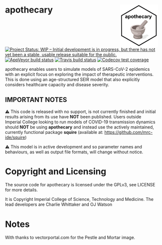 
<!-- README.md is generated from README.Rmd. Please edit that file -->

# apothecary <img src="man/figures/apothecary_logo.png" align="right" height="138.5" />

<!-- badges: start -->

[![Project Status: WIP – Initial development is in progress, but there
has not yet been a stable, usable release suitable for the
public.](https://www.repostatus.org/badges/latest/wip.svg)](https://www.repostatus.org/#wip)
[![AppVeyor build
status](https://ci.appveyor.com/api/projects/status/github/mrc-ide/squire?branch=master&svg=true)](https://ci.appveyor.com/project/cwhittaker1000/apothecary)
[![Travis build
status](https://travis-ci.org/mrc-ide/apothecary.svg?branch=master)](https://travis-ci.org/mrc-ide/apothecary)
[![Codecov test
coverage](https://codecov.io/gh/mrc-ide/apothecary/branch/master/graph/badge.svg)](https://codecov.io/gh/mrc-ide/apothecary?branch=master)
<!-- badges: end -->

apothecary enables users to simulate models of SARS-CoV-2 epidemics with
an explicit focus on exploring the impact of therapeutic interventions.
This is done using an age-structured SEIR model that also explicitly
considers healthcare capacity and disease severity.

## IMPORTANT NOTES

:warning: This code is released with no support, is not currently
finished and initial results arising from its use have **NOT** been
published. Users outside Imperial College looking to run models of
COVID-19 transmission dynamics should **NOT** be using **apothecary**
and instead use the actively maintained, currently functional package
**squire** (available at: <https://github.com/mrc-ide/squire>)

:warning: This model is in active development and so parameter names and
behaviours, as well as output file formats, will change without notice.

# Copyright and Licensing

The source code for apothecary is licensed under the GPLv3, see LICENSE
for more details.

It is Copyright Imperial College of Science, Technology and Medicine.
The lead developers are Charlie Whittaker and OJ Watson

# Notes

With thanks to vectorportal.com for the Pestle and Mortar image.
